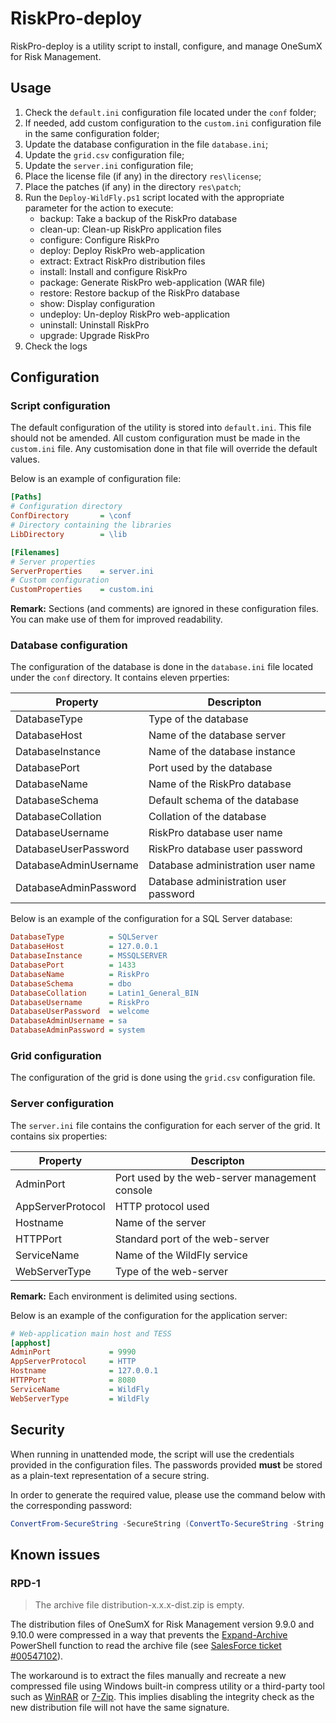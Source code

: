 # RiskPro-deploy

RiskPro-deploy is a utility script to install, configure, and manage OneSumX for Risk Management.

## Usage

1.  Check the `default.ini` configuration file located under the `conf` folder;
2.  If needed, add custom configuration to the `custom.ini` configuration file in the same configuration folder;
3.  Update the database configuration in the file `database.ini`;
3.  Update the `grid.csv` configuration file;
4.  Update the `server.ini` configuration file;
5.  Place the license file (if any) in the directory `res\license`;
6.  Place the patches (if any) in the directory `res\patch`;
7.  Run the `Deploy-WildFly.ps1` script located with the appropriate parameter for the action to execute:
    -   backup:     Take a backup of the RiskPro database
    -   clean-up:   Clean-up RiskPro application files
    -   configure:  Configure RiskPro
    -   deploy:     Deploy RiskPro web-application
    -   extract:    Extract RiskPro distribution files
    -   install:    Install and configure RiskPro
    -   package:    Generate RiskPro web-application (WAR file)
    -   restore:    Restore backup of the RiskPro database
    -   show:       Display configuration
    -   undeploy:   Un-deploy RiskPro web-application
    -   uninstall:  Uninstall RiskPro
    -   upgrade:    Upgrade RiskPro
8.  Check the logs

## Configuration

### Script configuration

The default configuration of the utility is stored into `default.ini`. This file should not be amended. All custom configuration must be made in the `custom.ini` file. Any customisation done in that file will override the default values.

Below is an example of configuration file:

```ini
[Paths]
# Configuration directory
ConfDirectory       = \conf
# Directory containing the libraries
LibDirectory        = \lib

[Filenames]
# Server properties
ServerProperties    = server.ini
# Custom configuration
CustomProperties    = custom.ini
```

**Remark:** Sections (and comments) are ignored in these configuration files. You can make use of them for improved readability.

### Database configuration

The configuration of the database is done in the `database.ini` file located under the `conf` directory. It contains eleven prperties:

| Property              | Descripton                            |
| --------------------- | ------------------------------------- |
| DatabaseType          | Type of the database                  |
| DatabaseHost          | Name of the database server           |
| DatabaseInstance      | Name of the database instance         |
| DatabasePort          | Port used by the database             |
| DatabaseName          | Name of the RiskPro database          |
| DatabaseSchema        | Default schema of the database        |
| DatabaseCollation     | Collation of the database             |
| DatabaseUsername      | RiskPro database user name            |
| DatabaseUserPassword  | RiskPro database user password        |
| DatabaseAdminUsername | Database administration user name     |
| DatabaseAdminPassword | Database administration user password |

Below is an example of the configuration for a SQL Server database:

```ini
DatabaseType          = SQLServer
DatabaseHost          = 127.0.0.1
DatabaseInstance      = MSSQLSERVER
DatabasePort          = 1433
DatabaseName          = RiskPro
DatabaseSchema        = dbo
DatabaseCollation     = Latin1_General_BIN
DatabaseUsername      = RiskPro
DatabaseUserPassword  = welcome
DatabaseAdminUsername = sa
DatabaseAdminPassword = system
```

### Grid configuration

The configuration of the grid is done using the `grid.csv` configuration file.

### Server configuration

The `server.ini` file contains the configuration for each server of the grid. It contains six properties:

| Property          | Descripton                                     |
| ----------------- | ---------------------------------------------- |
| AdminPort         | Port used by the web-server management console |
| AppServerProtocol | HTTP protocol used                             |
| Hostname          | Name of the server                             |
| HTTPPort          | Standard port of the web-server                |
| ServiceName       | Name of the WildFly service                    |
| WebServerType     | Type of the web-server                         |

**Remark:** Each environment is delimited using sections.

Below is an example of the configuration for the application server:

```ini
# Web-application main host and TESS
[apphost]
AdminPort             = 9990
AppServerProtocol     = HTTP
Hostname              = 127.0.0.1
HTTPPort              = 8080
ServiceName           = WildFly
WebServerType         = WildFly
```

## Security

When running in unattended mode, the script will use the credentials provided in the configuration files. The passwords provided **must** be stored as a plain-text representation of a secure string.

In order to generate the required value, please use the command below with the corresponding password:

```powershell
ConvertFrom-SecureString -SecureString (ConvertTo-SecureString -String "<password>" -AsPlainText -Force) -Key (Get-Content -Path ".\res\security\encryption.key")
```

## Known issues

### RPD-1

> The archive file distribution-x.x.x-dist.zip is empty.

The distribution files of OneSumX for Risk Management version 9.9.0 and 9.10.0 were compressed in a way that prevents the [Expand-Archive](https://docs.microsoft.com/en-us/powershell/module/microsoft.powershell.archive/expand-archive) PowerShell function to read the archive file (see [SalesForce ticket #00547102](https://wkfs.force.com/WKSupportPortal/5001T00001HZGFh)).

The workaround is to extract the files manually and recreate a new compressed file using Windows built-in compress utility or a third-party tool such as [WinRAR](https://www.win-rar.com/) or [7-Zip](https://www.7-zip.org/). This implies disabling the integrity check as the new distribution file will not have the same signature.
